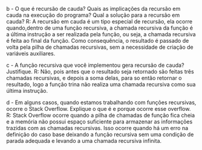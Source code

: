 b - O que é recursão de cauda? Quais as implicações da recursão em cauda na execução
do programa? Qual a solução para a recursão em cauda?
R: A recursão em cauda é um tipo especial de recursão, ela ocorre quando,dentro de uma função recursiva, a chamada recursiva da função é a última instrução a ser realizada pela função, ou seja, a chamada recursiva é feita ao final da função. Como consequência, o resultado é passado de volta pela pilha de chamadas recursivas, sem a necessidade de criação de variáveis auxiliares. 

c - A função recursiva que você implementou gera recursão de cauda? Justifique.
R: Não, pois antes que o resultado seja retornado são feitas três chamadas recursivas, e depois a soma delas, para so então retornar o resultado, logo a função trina não realiza uma chamada recursiva como sua última instrução.

d - Em alguns casos, quando estamos trabalhando com funções recursivas, ocorre o Stack
Overflow. Explique o que é e porque ocorre esse overflow.
R: Stack Overflow ocorre quando a pilha de chamadas de função fica cheia e a memória não possui espaço suficiente para armazenar as informações trazidas com as chamadas recursivas. Isso ocorre quando há um erro na definição do caso base deixando a função recursiva sem uma condição de parada adequada e levando a uma chamada recursiva infinita.